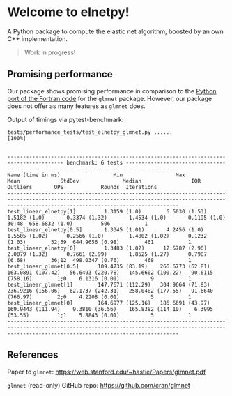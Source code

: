 # Welcome to elnetpy!

A Python package to compute the elastic net algorithm, boosted by an own C++ implementation.

> Work in progress!

## Promising performance

Our package shows promising performance in comparison to the [Python port of the Fortran code](https://github.com/civisanalytics/python-glmnet/tree/master/glmnet) for the `glmnet` package. However, our package does not offer as many features as `glmnet` does.

Output of timings via pytest-benchmark:

```
tests/performance_tests/test_elnetpy_glmnet.py ......                    [100%]


---------------------------------------------------------------------------------------- benchmark: 6 tests ---------------------------------------------------------------------------------------
Name (time in ms)                 Min                 Max                Mean             StdDev              Median                IQR            Outliers       OPS            Rounds  Iterations
---------------------------------------------------------------------------------------------------------------------------------------------------------------------------------------------------
test_linear_elnetpy[1]         1.3159 (1.0)        6.5030 (1.53)       1.5182 (1.0)       0.3374 (1.32)       1.4534 (1.0)       0.1195 (1.0)         30;48  658.6832 (1.0)         506           1
test_linear_elnetpy[0.5]       1.3345 (1.01)       4.2456 (1.0)        1.5505 (1.02)      0.2566 (1.0)        1.4802 (1.02)      0.1232 (1.03)        52;59  644.9656 (0.98)        461           1
test_linear_elnetpy[0]         1.3483 (1.02)      12.5787 (2.96)       2.0079 (1.32)      0.7661 (2.99)       1.8525 (1.27)      0.7987 (6.68)        36;12  498.0347 (0.76)        468           1
test_linear_glmnet[0.5]      109.4735 (83.19)    266.6773 (62.81)    163.0891 (107.42)   56.6493 (220.78)   145.6602 (100.22)   90.6115 (758.16)        1;0    6.1316 (0.01)          9           1
test_linear_glmnet[1]        147.7671 (112.29)   304.9664 (71.83)    236.9216 (156.06)   62.1737 (242.31)   258.0482 (177.55)   91.6640 (766.97)        2;0    4.2208 (0.01)          5           1
test_linear_glmnet[0]        164.6977 (125.16)   186.6691 (43.97)    169.9443 (111.94)    9.3810 (36.56)    165.8382 (114.10)    6.3995 (53.55)         1;1    5.8843 (0.01)          5           1
---------------------------------------------------------------------------------------------------------------------------------------------------------------------------------------------------
```

## References

Paper to `glmnet`: https://web.stanford.edu/~hastie/Papers/glmnet.pdf

`glmnet` (read-only) GitHub repo: https://github.com/cran/glmnet
